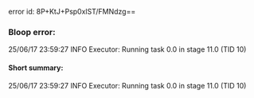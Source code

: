 error id: 8P+KtJ+Psp0xlST/FMNdzg==
### Bloop error:

25/06/17 23:59:27 INFO Executor: Running task 0.0 in stage 11.0 (TID 10)
#### Short summary: 

25/06/17 23:59:27 INFO Executor: Running task 0.0 in stage 11.0 (TID 10)